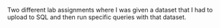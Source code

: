 Two different lab assignments where I was given a dataset that I had to upload to SQL and then run specific queries with that dataset.
